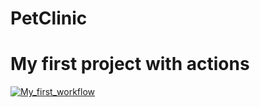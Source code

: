 # PetClinic
# My first project with actions
[![My_first_workflow](https://github.com/Sachkov-Aleksandr/PetClinic/actions/workflows/first.yml/badge.svg?branch=main&event=deployment_status)](https://github.com/Sachkov-Aleksandr/PetClinic/actions/workflows/first.yml)
